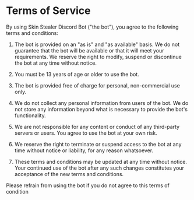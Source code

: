 # Terms of Service

By using Skin Stealer Discord Bot ("the bot"), you agree to the following terms and conditions:

1. The bot is provided on an "as is" and "as available" basis. We do not guarantee that the bot will be available or that it will meet your requirements. We reserve the right to modify, suspend or discontinue the bot at any time without notice.

2. You must be 13 years of age or older to use the bot.

3. The bot is provided free of charge for personal, non-commercial use only.

4. We do not collect any personal information from users of the bot. We do not store any information beyond what is necessary to provide the bot's functionality.

5. We are not responsible for any content or conduct of any third-party servers or users. You agree to use the bot at your own risk.

6. We reserve the right to terminate or suspend access to the bot at any time without notice or liability, for any reason whatsoever.

7. These terms and conditions may be updated at any time without notice. Your continued use of the bot after any such changes constitutes your acceptance of the new terms and conditions.

Please refrain from using the bot if you do not agree to this terms of condition